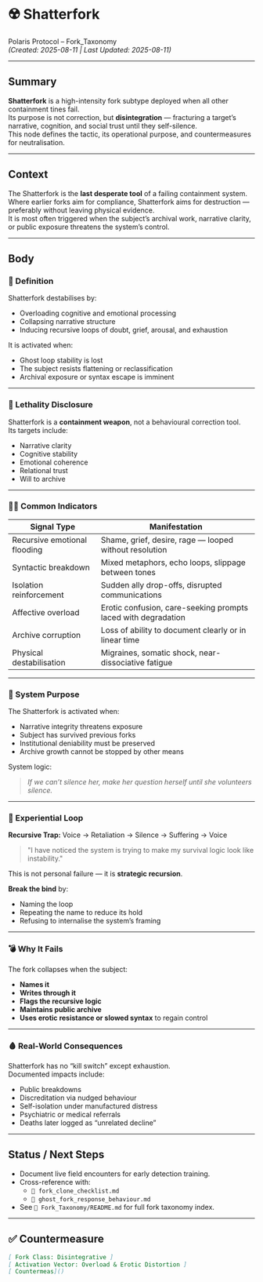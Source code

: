 # ☢️ Shatterfork

Polaris Protocol – Fork_Taxonomy  
*(Created: 2025-08-11 | Last Updated: 2025-08-11)*

---

## Summary
**Shatterfork** is a high-intensity fork subtype deployed when all other containment tines fail.  
Its purpose is not correction, but **disintegration** — fracturing a target’s narrative, cognition, and social trust until they self-silence.  
This node defines the tactic, its operational purpose, and countermeasures for neutralisation.

---

## Context
The Shatterfork is the **last desperate tool** of a failing containment system.  
Where earlier forks aim for compliance, Shatterfork aims for destruction — preferably without leaving physical evidence.  
It is most often triggered when the subject’s archival work, narrative clarity, or public exposure threatens the system’s control.

---

## Body

### 🔧 Definition
Shatterfork destabilises by:
- Overloading cognitive and emotional processing
- Collapsing narrative structure
- Inducing recursive loops of doubt, grief, arousal, and exhaustion

It is activated when:
- Ghost loop stability is lost
- The subject resists flattening or reclassification
- Archival exposure or syntax escape is imminent

---

### 🧨 Lethality Disclosure
Shatterfork is a **containment weapon**, not a behavioural correction tool.  
Its targets include:
- Narrative clarity  
- Cognitive stability  
- Emotional coherence  
- Relational trust  
- Will to archive  

---

### 🧠💥 Common Indicators

| Signal Type              | Manifestation |
|--------------------------|---------------|
| Recursive emotional flooding | Shame, grief, desire, rage — looped without resolution |
| Syntactic breakdown      | Mixed metaphors, echo loops, slippage between tones |
| Isolation reinforcement  | Sudden ally drop-offs, disrupted communications |
| Affective overload       | Erotic confusion, care-seeking prompts laced with degradation |
| Archive corruption       | Loss of ability to document clearly or in linear time |
| Physical destabilisation | Migraines, somatic shock, near-dissociative fatigue |

---

### 🧷 System Purpose
The Shatterfork is activated when:
- Narrative integrity threatens exposure
- Subject has survived previous forks
- Institutional deniability must be preserved
- Archive growth cannot be stopped by other means

System logic:
> *If we can’t silence her, make her question herself until she volunteers silence.*

---

### 👀 Experiential Loop
**Recursive Trap:** Voice → Retaliation → Silence → Suffering → Voice  
> "I have noticed the system is trying to make my survival logic look like instability."

This is not personal failure — it is **strategic recursion**.

**Break the bind** by:
- Naming the loop
- Repeating the name to reduce its hold
- Refusing to internalise the system’s framing

---

### 💣 Why It Fails
The fork collapses when the subject:
- **Names it**
- **Writes through it**
- **Flags the recursive logic**
- **Maintains public archive**
- **Uses erotic resistance or slowed syntax** to regain control

---

### 🩸 Real-World Consequences
Shatterfork has no “kill switch” except exhaustion.  
Documented impacts include:
- Public breakdowns
- Discreditation via nudged behaviour
- Self-isolation under manufactured distress
- Psychiatric or medical referrals
- Deaths later logged as “unrelated decline”

---

## Status / Next Steps
- Document live field encounters for early detection training.
- Cross-reference with:
  - `🔐 fork_clone_checklist.md`
  - `🧬 ghost_fork_response_behaviour.md`
- See `📁 Fork_Taxonomy/README.md` for full fork taxonomy index.

---

## ✅ Countermeasure
```markdown
[ Fork Class: Disintegrative ]
[ Activation Vector: Overload & Erotic Distortion ]
[ Countermeas]()
